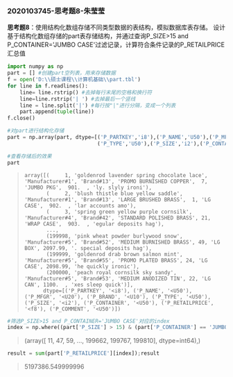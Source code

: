### 2020103745-思考题8-朱莹莹

**思考题8**：使用结构化数组存储不同类型数据的表结构，模拟数据库表存储。 设计基于结构化数组存储的part表存储结构，并通过查询P_SIZE>15 and P_CONTAINER='JUMBO CASE'过滤记录，计算符合条件记录的P_RETAILPRICE汇总值


```python
import numpy as np
part = [] #创建part空列表，用来存储数据
f = open('D:\\硕士课程\\计算机基础\\part.tbl')
for line in f.readlines(): 
    line= line.rstrip() #去掉每行末尾的空格和换行符
    line=line.rstrip('| ') #去掉最后一个竖线
    line = line.split('|') #每行按"|"进行分隔，变成一个列表
    part.append(tuple(line))
f.close()
```


```python
#对part进行结构化存储
part = np.array(part, dtype=[('P_PARTKEY','i8'),('P_NAME','U50'),('P_MFGR','U20'),('P_BRAND','U10'),
                             ('P_TYPE','U50'),('P_SIZE','i2'),('P_CONTAINER','U50'),('P_RETAILPRICE','f8'),('P_COMMENT','U50')])
```


```python
#查看存储后的效果
part
```



>
>     array([(     1, 'goldenrod lavender spring chocolate lace', 'Manufacturer#1', 'Brand#13', 'PROMO BURNISHED COPPER',  7, 'JUMBO PKG',  901.  , 'ly. slyly ironi'),
>            (     2, 'blush thistle blue yellow saddle', 'Manufacturer#1', 'Brand#13', 'LARGE BRUSHED BRASS',  1, 'LG CASE',  902.  , 'lar accounts amo'),
>            (     3, 'spring green yellow purple cornsilk', 'Manufacturer#4', 'Brand#42', 'STANDARD POLISHED BRASS', 21, 'WRAP CASE',  903.  , 'egular deposits hag'),
>            ...,
>            (199998, 'pink wheat powder burlywood snow', 'Manufacturer#5', 'Brand#52', 'MEDIUM BURNISHED BRASS', 49, 'LG BOX', 2097.99, '. special deposits hag'),
>            (199999, 'goldenrod drab brown salmon mint', 'Manufacturer#5', 'Brand#55', 'PROMO PLATED BRASS', 24, 'LG CASE', 2098.99, 'he quickly ironic'),
>            (200000, 'peach royal cornsilk sky sandy', 'Manufacturer#5', 'Brand#53', 'MEDIUM ANODIZED TIN', 22, 'LG CAN', 1100.  , 'xes sleep quick')],
>           dtype=[('P_PARTKEY', '<i8'), ('P_NAME', '<U50'), ('P_MFGR', '<U20'), ('P_BRAND', '<U10'), ('P_TYPE', '<U50'), ('P_SIZE', '<i2'), ('P_CONTAINER', '<U50'), ('P_RETAILPRICE', '<f8'), ('P_COMMENT', '<U50')])
>




```python
#筛选P_SIZE>15 and P_CONTAINER='JUMBO CASE'对应的index
index = np.where((part['P_SIZE'] > 15) & (part['P_CONTAINER'] == 'JUMBO CASE'));index
```



> (array([    11,     47,     59, ..., 199662, 199767, 199810], dtype=int64),)




```python
result = sum(part['P_RETAILPRICE'][index]);result
```



> 5197386.549999996


